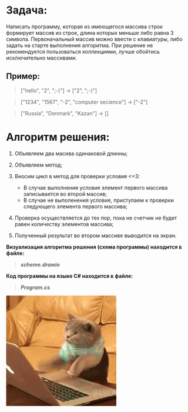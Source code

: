 # Задача:
Написать программу, которая из имеющегося массива строк формирует массив из строк, длина которых меньше либо равна 3 символа. Первоначальный массив можно ввести с клавиатуры, либо задать на старте выполнения алгоритма. При решение не рекомендуется пользоваться коллекциями, лучше обойтись исключительно массивами.

## Пример:

> ["hello", "2", ";-)"] -> ["2", ";-)"]

> ["1234", "1567", "-2", "computer secience"] -> ["-2"]

> ["Russia", "Denmark", "Kazan"] -> []


# Алгоритм решения:
1. Объявляем два масива одинаковой длинны;
2. Объявляем метод;
3. Вносим цикл в метод для проверки условия <=3:

    * В случае выполнения условия элемент первого массива записывается во второй массив;
    * В случае не выполенения условия, приступаем к проверки следующего элемента первого массива;
4. Проверка осуществляется до тех пор, пока не счетчик не будет равен количеству элементов массива;
5. Полученный результат во втором массиве выводится на экран.
    
**Визуализация алгоритма решения (схема программы) находится в файле:**
> __*scheme.drawio*__

**Код программы на языке C# находится в файле:**
>__*Program.cs*__ 






![Пишем код :)](https://github.com/SergeyYashagin/Test_worck_YashaginS/blob/master/obj/2GU.gif)
